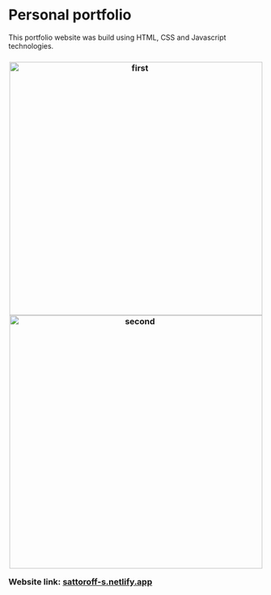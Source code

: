 # Personal portfolio

This portfolio website was build using HTML, CSS and Javascript technologies.

<h3> 
     
     
<div align="center">
     <img src="https://user-images.githubusercontent.com/106261886/187174995-20dec34a-9799-472a-9928-24ccfb5ab363.png" alt="first" width="500">
     <img src="https://user-images.githubusercontent.com/106261886/187175169-049819d8-3f5e-4581-b6a7-79de1530b7d3.png" alt="second" width="500">
</div>


Website link: <u>sattoroff-s.netlify.app</u>
